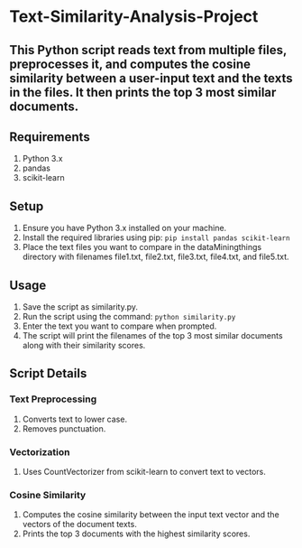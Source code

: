 # Text-Similarity-Analysis-Project
## This Python script reads text from multiple files, preprocesses it, and computes the cosine similarity between a user-input text and the texts in the files. It then prints the top 3 most similar documents.

## Requirements
1. Python 3.x
2. pandas
3. scikit-learn

## Setup
1. Ensure you have Python 3.x installed on your machine.
2. Install the required libraries using pip: ```pip install pandas scikit-learn```
3. Place the text files you want to compare in the dataMiningthings directory with filenames file1.txt, file2.txt, file3.txt, file4.txt, and file5.txt.

## Usage
1. Save the script as similarity.py.
2. Run the script using the command: ```python similarity.py```
3. Enter the text you want to compare when prompted.
4. The script will print the filenames of the top 3 most similar documents along with their similarity scores.

## Script Details
### Text Preprocessing
  1. Converts text to lower case.
  2. Removes punctuation.
     
### Vectorization
1. Uses CountVectorizer from scikit-learn to convert text to vectors.
   
### Cosine Similarity
1. Computes the cosine similarity between the input text vector and the vectors of the document texts.
2. Prints the top 3 documents with the highest similarity scores.
